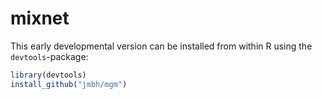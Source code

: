 # mixnet

This early developmental version can be installed from within R using the `devtools`-package:

```r
library(devtools)
install_github("jmbh/mgm")
```
